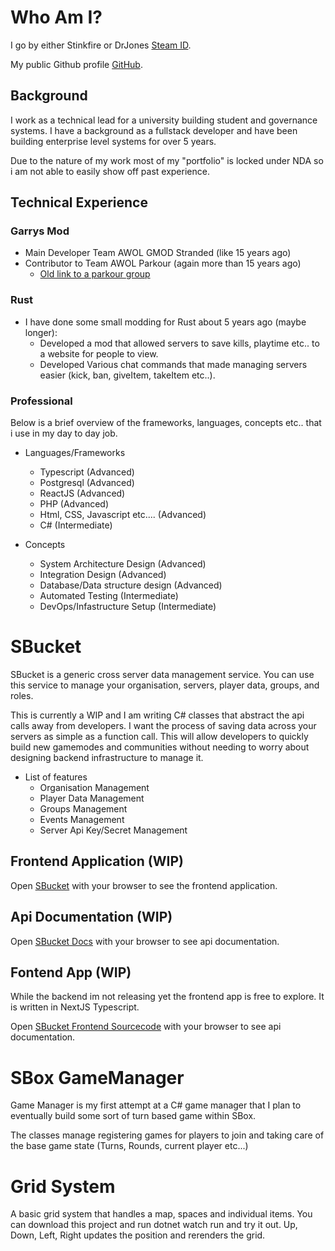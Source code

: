 # Who Am I?
I go by either Stinkfire or DrJones [Steam ID](https://steamcommunity.com/id/stinkfire).

My public Github profile [GitHub](https://github.com/tjones4701).

## Background
I work as a technical lead for a university building student and governance systems. I have a background as a fullstack developer and have been building enterprise level systems for over 5 years.

Due to the nature of my work most of my "portfolio" is locked under NDA so i am not able to easily show off past experience.
## Technical Experience
### Garrys Mod
- Main Developer Team AWOL GMOD Stranded (like 15 years ago)
- Contributor to Team AWOL Parkour (again more than 15 years ago)
    - [Old link to a parkour group](https://steamcommunity.com/groups/awolparkour)

### Rust
-   I have done some small modding for Rust about 5 years ago (maybe longer):
    -   Developed a mod that allowed servers to save kills, playtime etc.. to a website for people to view.
    -   Developed Various chat commands that made managing servers easier (kick, ban, giveItem, takeItem etc..). 

### Professional
Below is a brief overview of the frameworks, languages, concepts etc.. that i use in my day to day job.
- Languages/Frameworks
    -   Typescript (Advanced)
    -   Postgresql (Advanced)
    -   ReactJS (Advanced)
    -   PHP (Advanced)
    -   Html, CSS, Javascript etc.... (Advanced)
    -   C# (Intermediate)

- Concepts
    -   System Architecture Design (Advanced)
    -   Integration Design (Advanced)
    -   Database/Data structure design (Advanced)
    -   Automated Testing (Intermediate)
    -   DevOps/Infastructure Setup (Intermediate)

# SBucket

SBucket is a generic cross server data management service.
You can use this service to manage your organisation, servers, player data, groups, and roles.

This is currently a WIP and I am writing C# classes that abstract the api calls away from developers. I want the process of saving data across your servers as simple as a function call.
This will allow developers to quickly build new gamemodes and communities without needing to worry about designing backend infrastructure to manage it.

- List of features
    -   Organisation Management
    -   Player Data Management
    -   Groups Management
    -   Events Management
    -   Server Api Key/Secret Management


## Frontend Application (WIP)
Open [SBucket](https://sbucket.net) with your browser to see the frontend application.

## Api Documentation (WIP)
Open [SBucket Docs](https://api.sbucket.net/docs) with your browser to see api documentation.

## Fontend App (WIP)
While the backend im not releasing yet the frontend app is free to explore.
It is written in NextJS Typescript.

Open [SBucket Frontend Sourcecode](https://github.com/tjones4701/sbox-bucket-fe) with your browser to see api documentation.


#  SBox GameManager

Game Manager is my first attempt at a C# game manager that I plan to eventually build some sort of turn based game within SBox.

The classes manage registering games for players to join and taking care of the base game state (Turns, Rounds, current player etc...)

#  Grid System

A basic grid system that handles a map, spaces and individual items.
You can download this project and run dotnet watch run and try it out. Up, Down, Left, Right updates the position and rerenders the grid.

